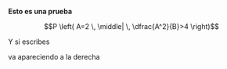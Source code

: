 **Esto es una prueba**

$$P \left( A=2 \, \middle| \, \dfrac{A^2}{B}>4 \right)$$

Y si escribes

va apareciendo a la derecha
